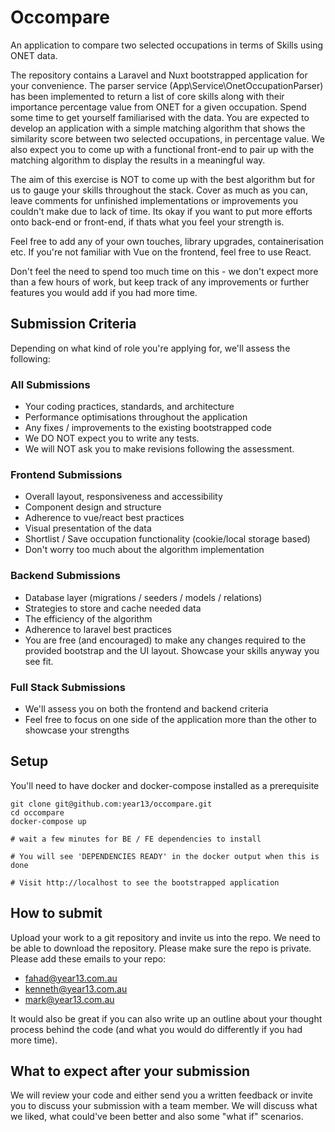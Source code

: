 # Occompare

An application to compare two selected occupations in terms of Skills using ONET data.

The repository contains a Laravel and Nuxt bootstrapped application for your convenience. The parser service (App\Service\OnetOccupationParser) has been implemented to return a list of core skills along with their importance percentage value from ONET for a given occupation. Spend some time to get yourself familiarised with the data. You are expected to develop an application with a simple matching algorithm that shows the similarity score between two selected occupations, in percentage value. We also expect you to come up with a functional front-end to pair up with the matching algorithm to display the results in a meaningful way.

The aim of this exercise is NOT to come up with the best algorithm but for us to gauge your skills throughout the stack. Cover as much as you can, leave comments for unfinished implementations or improvements you couldn't make due to lack of time. Its okay if you want to put more efforts onto back-end or front-end, if thats what you feel your strength is.

Feel free to add any of your own touches, library upgrades, containerisation etc. If you're not familiar with Vue on the frontend, feel free to use React.

Don't feel the need to spend too much time on this - we don't expect more than a few hours of work, but keep track of any improvements or further features you would add if you had more time.

## Submission Criteria
Depending on what kind of role you're applying for, we'll assess the following:

### All Submissions
- Your coding practices, standards, and architecture
- Performance optimisations throughout the application
- Any fixes / improvements to the existing bootstrapped code
- We DO NOT expect you to write any tests.
- We will NOT ask you to make revisions following the assessment.

### Frontend Submissions

- Overall layout, responsiveness and accessibility
- Component design and structure
- Adherence to vue/react best practices
- Visual presentation of the data
- Shortlist / Save occupation functionality (cookie/local storage based)
- Don't worry too much about the algorithm implementation

### Backend Submissions

- Database layer (migrations / seeders / models / relations)
- Strategies to store and cache needed data
- The efficiency of the algorithm
- Adherence to laravel best practices
- You are free (and encouraged) to make any changes required to the provided bootstrap and the UI layout. Showcase your skills anyway you see fit.

### Full Stack Submissions

- We'll assess you on both the frontend and backend criteria
- Feel free to focus on one side of the application more than the other to showcase your strengths

## Setup

You'll need to have docker and docker-compose installed as a prerequisite

```
git clone git@github.com:year13/occompare.git
cd occompare
docker-compose up

# wait a few minutes for BE / FE dependencies to install

# You will see 'DEPENDENCIES READY' in the docker output when this is done

# Visit http://localhost to see the bootstrapped application
```

## How to submit

Upload your work to a git repository and invite us into the repo. We need to be able to download the repository. Please make sure the repo is private.
Please add these emails to your repo:

- fahad@year13.com.au
- kenneth@year13.com.au
- mark@year13.com.au

It would also be great if you can also write up an outline about your thought process behind the code (and what you would do differently if you had more time).

## What to expect after your submission

We will review your code and either send you a written feedback or invite you to discuss your submission with a team member. We will discuss what we liked, what could've been better and also some "what if" scenarios.

